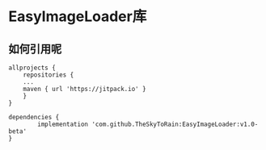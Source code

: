 # EasyImageLoader库
## 如何引用呢   
    allprojects {
        repositories {
        ...
        maven { url 'https://jitpack.io' }
        }
    }
    
    dependencies {
	        implementation 'com.github.TheSkyToRain:EasyImageLoader:v1.0-beta'
	}

